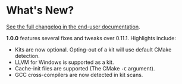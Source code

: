 # What's New?

[See the full changelog in the end-user documentation](https://vector-of-bool.github.io/docs/vscode-cmake-tools/changelog.html).

**1.0.0** features several fixes and tweaks over 0.11.1. Highlights include:

- Kits are now optional. Opting-out of a kit will use default CMake detection.
- LLVM for Windows is supported as a kit.
- Cache-init files are supported (The CMake `-C` argument).
- GCC cross-compilers are now detected in kit scans.
